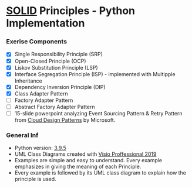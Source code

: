 # [SOLID](https://en.wikipedia.org/wiki/SOLID) Principles - Python Implementation

### Exerise Components
- [X] Single Responsibility Principle (SRP)
- [X] Open-Closed Principle (OCP)
- [X] Liskov Substitution Principle (LSP)
- [x] Interface Segregation Principle (ISP) - implemented with Multipple Inheritance
- [X] Dependency Inversion Principle (DIP)
- [X] Class Adapter Pattern
- [ ] Factory Adapter Pattern
- [ ] Abstract Factory Adapter Pattern
- [ ] 15-slide powerpoint analyzing Event Sourcing Pattern & Retry Pattern from [Cloud Design Patterns](https://www.microsoft.com/en-us/download/confirmation.aspx?id=42026) by Microsoft.

### General Inf
* Python version: [3.9.5](https://www.python.org/downloads/release/python-395/)
* UML Class Diagrams created with [Visio Proffessional 2019](https://www.google.com/url?sa=t&rct=j&q=&esrc=s&source=web&cd=&cad=rja&uact=8&ved=2ahUKEwiwl4CM37rxAhXJ_CoKHeedCDUQFnoECAYQAw&url=https%3A%2F%2Fwww.microsoft.com%2Fel-gr%2Fmicrosoft-365%2Fp%2Fvisio-professional-2019%2Fcfq7ttc0k7cg&usg=AOvVaw1Kz_HkcNXgHFch3shUpng9)
* Examples are simple and easy to understand. Every example emphasizes in giving the meaning of each Principle.
* Every example is followed by its UML class diagram to explain how the principle is used.
